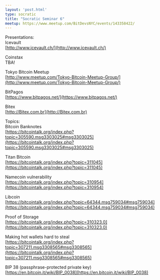 ```yaml
---
layout: 'post.html'
type: socratic
title: "Socratic Seminar 6"
meetup: https://www.meetup.com/BitDevsNYC/events/143358422/
---
```

Presentations: <br>
Icevault <br>
[http://www.icevault.ch/](http://www.icevault.ch/) <br>

Coinstax <br>
TBA! <br>

Tokyo Bitcoin Meetup <br>
[http://www.meetup.com/Tokyo-Bitcoin-Meetup-Group/](http://www.meetup.com/Tokyo-Bitcoin-Meetup-Group/) <br>

BitPagos <br>
[https://www.bitpagos.net/](https://www.bitpagos.net/) <br>

Bitex <br>
[http://Bitex.com.br](http://Bitex.com.br) <br>

Topics:<br>
Bitcoin Banknotes <br>
[https://bitcointalk.org/index.php?topic=305590.msg3303025#msg3303025](https://bitcointalk.org/index.php?topic=305590.msg3303025#msg3303025)

Titan Bitcoin <br>
[https://bitcointalk.org/index.php?topic=311045](https://bitcointalk.org/index.php?topic=311045) <br>

Namecoin vulnerability <br>
[https://bitcointalk.org/index.php?topic=310954](https://bitcointalk.org/index.php?topic=310954) <br>

Libcoin <br>
[https://bitcointalk.org/index.php?topic=64344.msg759034#msg759034](https://bitcointalk.org/index.php?topic=64344.msg759034#msg759034) <br>

Proof of Storage <br>
[https://bitcointalk.org/index.php?topic=310323.0](https://bitcointalk.org/index.php?topic=310323.0) <br>

Making hot wallets hard to steal <br>
[https://bitcointalk.org/index.php?topic=307211.msg3308565#msg3308565](https://bitcointalk.org/index.php?topic=307211.msg3308565#msg3308565) <br>

BIP 38 (passphrase-protected private key) <br>
[https://en.bitcoin.it/wiki/BIP_0038](https://en.bitcoin.it/wiki/BIP_0038) <br>

